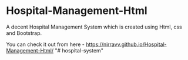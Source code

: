 # Hospital-Management-Html
A decent Hospital Management System which is created using Html, css and Bootstrap.

You can check it out from here - https://nirravv.github.io/Hospital-Management-Html/
"# hospital-system" 
